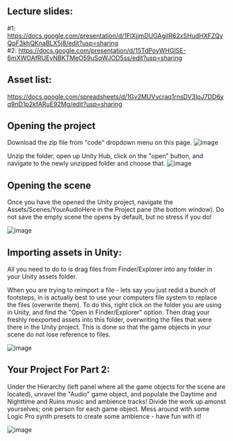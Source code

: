 ## Lecture slides:
#1: https://docs.google.com/presentation/d/1FIXjjmDUGAgiIR62xSHudHXFZQvQpF3khQKnaBLX5j8/edit?usp=sharing <br />
#2: https://docs.google.com/presentation/d/15TdPovWHGlSE-6mXWOAfRUEyNBKTMeO59uSqWJOD5ss/edit?usp=sharing


## Asset list:

https://docs.google.com/spreadsheets/d/1Gv2MUVycraq1rnsDV3IpJ7DD6yq9nD1p2kfARuE92Mg/edit?usp=sharing

## Opening the project
Download the zip file from "code" dropdown menu on this page.
![image](https://user-images.githubusercontent.com/43118271/225791921-61cc7f8a-a1a0-4c81-987c-566052f38299.png)

Unzip the folder, open up Unity Hub, click on the "open" button, and navigate to the newly unzipped folder and choose that.
![image](https://user-images.githubusercontent.com/43118271/225792107-2fea8509-6b65-4954-bdce-c4f0318daeb8.png)

## Opening the scene
Once you have the opened the Unity project, navigate the Assets/Scenes/YourAudioHere in the Project pane (the bottom window).
Do not save the empty scene the opens by default, but no stress if you do!

![image](https://user-images.githubusercontent.com/43118271/225792241-d9eabc14-389a-450a-8669-800850a2925a.png)

## Importing assets in Unity:
All you need to do to is drag files from Finder/Explorer into any folder in your Unity assets folder. 

When you are trying to reimport a file - lets say you just redid a bunch of footsteps, in is actually best to use your computers file system to replace the files (overwrite them). To do this, right click on the folder you are using in Unity, and find the "Open in Finder/Explorer" option. Then drag your freshly reexported assets into this folder, overwriting the files that were there in the Unity project. This is done so that the game objects in your scene do not lose reference to files. 

![image](https://user-images.githubusercontent.com/43118271/225820991-94307e4a-a11b-4e57-b23b-a27516f9206a.png)


## Your Project For Part 2:

Under the Hierarchy (left panel where all the game objects for the scene are located), unravel the "Audio" game object, and populate the Daytime and Nighttime and Ruins music and ambience tracks! Divide the work up amonst yourselves; one person for each game object. Mess around with some Logic Pro synth presets to create some ambience - have fun with it!


![image](https://user-images.githubusercontent.com/43118271/225820581-48e9c7e8-65c1-499d-aa11-6bb7c3bfa06d.png)

